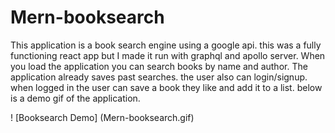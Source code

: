 # Mern-booksearch

This application is a book search engine using a google api. this was a fully functioning react app but I made it run with graphql and apollo server.
When you load the application you can search books by name and author. The application already saves past searches. the user also can login/signup.
when logged in the user can save a book they like and add it to a list. below is a demo gif of the application. 

! [Booksearch Demo] (Mern-booksearch.gif)
